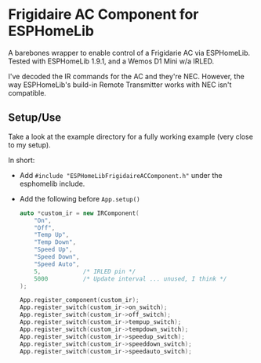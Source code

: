 # Frigidaire AC Component for ESPHomeLib

A barebones wrapper to enable control of a Frigidarie AC via ESPHomeLib.
Tested with ESPHomeLib 1.9.1, and a Wemos D1 Mini w/a IRLED.

I've decoded the IR commands for the AC and they're NEC. However, the way ESPHomeLib's build-in Remote Transmitter works with NEC isn't compatible.

## Setup/Use

Take a look at the example directory for a fully working example (very close to my setup).

In short:

* Add `#include "ESPHomeLibFrigidaireACComponent.h"` under the esphomelib include.

* Add the following before `App.setup()`

  ```c++
  auto *custom_ir = new IRComponent(
      "On",
      "Off",
      "Temp Up",
      "Temp Down",
      "Speed Up",
      "Speed Down",
      "Speed Auto",
      5,            /* IRLED pin */
      5000          /* Update interval ... unused, I think */
  );

  App.register_component(custom_ir);
  App.register_switch(custom_ir->on_switch);
  App.register_switch(custom_ir->off_switch);
  App.register_switch(custom_ir->tempup_switch);
  App.register_switch(custom_ir->tempdown_switch);
  App.register_switch(custom_ir->speedup_switch);
  App.register_switch(custom_ir->speeddown_switch);
  App.register_switch(custom_ir->speedauto_switch);
  ```